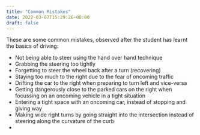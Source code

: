 ```yaml
---
title: "Common Mistakes"
date: 2022-03-07T15:29:26-08:00
draft: false
---
```


These are some common mistakes, observed after the student has learnt the basics of driving:

- Not being able to steer using the hand over hand technique
- Grabbing the steering too tightly
- Forgetting to steer the wheel back after a turn (recovering)
- Staying too much to the right due to the fear of oncoming traffic
- Drifting the car to the right when preparing to turn left and vice-versa
- Getting dangerously close to the parked cars on the right when focussing on an oncoming vehicle in a tight situation
- Entering a tight space with an oncoming car, instead of stopping and giving way
- Making wide right turns by going straight into the intersection instead of steering along the curvature of the curb
- 